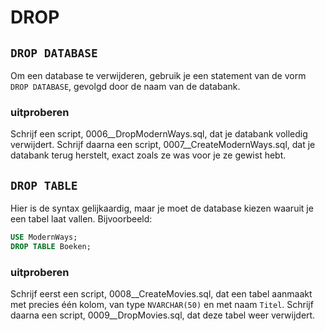 # DROP

## `DROP DATABASE`

Om een database te verwijderen, gebruik je een statement van de vorm `DROP DATABASE`, gevolgd door de naam van de databank.

### uitproberen

Schrijf een script, 0006\_\_DropModernWays.sql, dat je databank volledig verwijdert. Schrijf daarna een script, 0007\_\_CreateModernWays.sql, dat je databank terug herstelt, exact zoals ze was voor je ze gewist hebt.

## `DROP TABLE`

Hier is de syntax gelijkaardig, maar je moet de database kiezen waaruit je een tabel laat vallen. Bijvoorbeeld:

```sql
USE ModernWays;
DROP TABLE Boeken;
```

### uitproberen

Schrijf eerst een script, 0008\_\_CreateMovies.sql, dat een tabel aanmaakt met precies één kolom, van type `NVARCHAR(50)` en met naam `Titel`. Schrijf daarna een script, 0009\_\_DropMovies.sql, dat deze tabel weer verwijdert.

